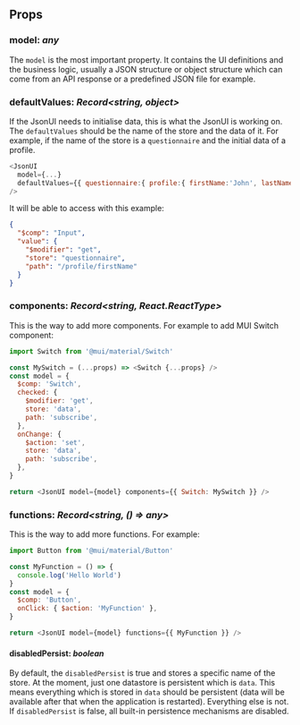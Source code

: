 ## Props

### model: _any_

The `model` is the most important property. It contains the UI definitions and the business logic, usually a JSON structure or object structure which can come from an API response or a predefined JSON file for example.

### defaultValues: _Record<string, object>_

If the JsonUI needs to initialise data, this is what the JsonUI is working on.
The `defaultValues` should be the name of the store and the data of it. For example, if the name of the store is a `questionnaire` and the initial data of a profile.

```js
<JsonUI
  model={...}
  defaultValues={{ questionnaire:{ profile:{ firstName:'John', lastName:'Down' }}}}
/>
```

It will be able to access with this example:

```json
{
  "$comp": "Input",
  "value": {
    "$modifier": "get",
    "store": "questionnaire",
    "path": "/profile/firstName"
  }
}
```

### components: _Record<string, React.ReactType>_

This is the way to add more components. For example to add MUI Switch component:

```js
import Switch from '@mui/material/Switch'

const MySwitch = (...props) => <Switch {...props} />
const model = {
  $comp: 'Switch',
  checked: {
    $modifier: 'get',
    store: 'data',
    path: 'subscribe',
  },
  onChange: {
    $action: 'set',
    store: 'data',
    path: 'subscribe',
  },
}

return <JsonUI model={model} components={{ Switch: MySwitch }} />
```

### functions: _Record<string, () => any>_

This is the way to add more functions. For example:

```js
import Button from '@mui/material/Button'

const MyFunction = () => {
  console.log('Hello World')
}
const model = {
  $comp: 'Button',
  onClick: { $action: 'MyFunction' },
}

return <JsonUI model={model} functions={{ MyFunction }} />
```

#### disabledPersist: _boolean_

By default, the `disabledPersist` is true and stores a specific name of the store. At the moment, just one datastore is persistent which is `data`. This means everything which is stored in `data` should be persistent (data will be available after that when the application is restarted). Everything else is not. If `disabledPersist` is false, all built-in persistence mechanisms are disabled.
